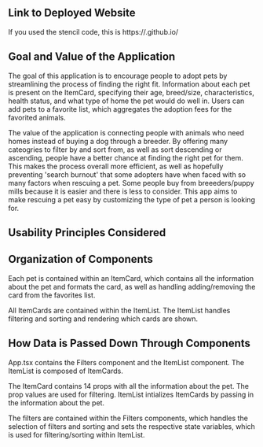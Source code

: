 ## Link to Deployed Website

If you used the stencil code, this is https://<your GitHub username>.github.io/<name of your repository>

## Goal and Value of the Application

The goal of this application is to encourage people to adopt pets by streamlining the process of finding the right fit. Information about each pet is present on the ItemCard, specifying their age, breed/size, characteristics, health status, and what type of home the pet would do well in. Users can add pets to a favorite list, which aggregates the adoption fees for the favorited animals.

The value of the application is connecting people with animals who need homes instead of buying a dog through a breeder. By offering many cateogries to filter by and sort from, as well as sort descending or ascending, people have a better chance at finding the right pet for them. This makes the process overall more efficient, as well as hopefully preventing 'search burnout' that some adopters have when faced with so many factors when rescuing a pet. Some people buy from breeeders/puppy mills because it is easier and there is less to consider. This app aims to make rescuing a pet easy by customizing the type of pet a person is looking for.

## Usability Principles Considered

## Organization of Components

Each pet is contained within an ItemCard, which contains all the information about the pet and formats the card, as well as handling adding/removing the card from the favorites list.

All ItemCards are contained within the ItemList. The ItemList handles filtering and sorting and rendering which cards are shown.

## How Data is Passed Down Through Components

App.tsx contains the Filters component and the ItemList component. The ItemList is composed of ItemCards.

The ItemCard contains 14 props with all the information about the pet. The prop values are used for filtering. ItemList intializes ItemCards by passing in the information about the pet.

The filters are contained within the Filters components, which handles the selection of filters and sorting and sets the respective state variables, which is used for filtering/sorting within ItemList.
